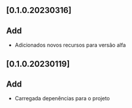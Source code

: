 ## [0.1.0.20230316]

## Add
- Adicionados novos recursos para versão alfa

## [0.1.0.20230119]

## Add
- Carregada depenências para o projeto